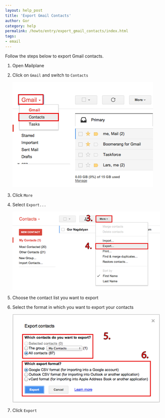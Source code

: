 ```yaml
---
layout: help_post
title: 'Export Gmail Contacts'
author: Gor
category: help
permalink: /howto/entry/export_gmail_contacts/index.html
tags:
- email
---
```


Follow the steps below to export Gmail contacts.

1. Open Mailplane

2. Click on `Gmail` and switch to `Contacts`

	![screen1](/assets/howto/2013-10-17-export_gmail_contacts/screen1.png)

3. Click `More`

4. Select `Export...`

	![screen2](/assets/howto/2013-10-17-export_gmail_contacts/screen2.png)

5. Choose the contact list you want to export

6. Select the format in which you want to export your contacts

	![screen3](/assets/howto/2013-10-17-export_gmail_contacts/screen3.png)

7. Click `Export`